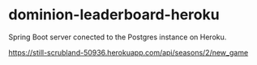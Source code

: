 # dominion-leaderboard-heroku

Spring Boot server conected to the Postgres instance on Heroku.

https://still-scrubland-50936.herokuapp.com/api/seasons/2/new_game
